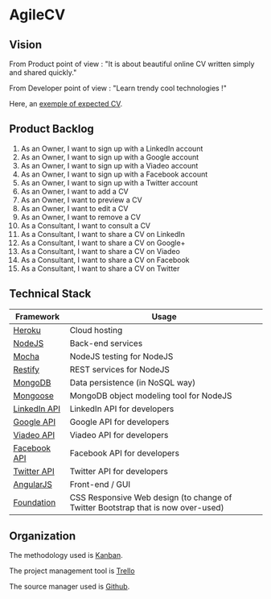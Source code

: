 AgileCV
=======

Vision
------
From Product point of view : "It is about beautiful online CV written simply and shared quickly."

From Developer point of view : "Learn trendy cool technologies !"

Here, an <a href="http://agile-spirit.fr/cv/">exemple of expected CV</a>.

Product Backlog
---------------
<ol>
  <li>As an Owner, I want to sign up with a LinkedIn account</li>
  <li>As an Owner, I want to sign up with a Google account</li>
  <li>As an Owner, I want to sign up with a Viadeo account</li>
  <li>As an Owner, I want to sign up with a Facebook account</li>
  <li>As an Owner, I want to sign up with a Twitter account</li>
  <li>As an Owner, I want to add a CV</li>
  <li>As an Owner, I want to preview a CV</li>
  <li>As an Owner, I want to edit a CV</li>
  <li>As an Owner, I want to remove a CV</li>
  <li>As a Consultant, I want to consult a CV</li>
  <li>As a Consultant, I want to share a CV on LinkedIn</li>
  <li>As a Consultant, I want to share a CV on Google+</li>
  <li>As a Consultant, I want to share a CV on Viadeo</li>
  <li>As a Consultant, I want to share a CV on Facebook</li>
  <li>As a Consultant, I want to share a CV on Twitter</li>
</ol>

Technical Stack
---------------
<table>
  <thead>
    <tr>
      <th>Framework</th>
      <th>Usage</th>
    </tr>
  </thead>
  <tbody>
    <tr>
      <td><a href="https://www.heroku.com/">Heroku</a></td>
      <td>Cloud hosting</td>
    </tr>
    <tr>
      <td><a href="http://nodejs.org/">NodeJS</a></td>
      <td>Back-end services</td>
    </tr>
    <tr>
      <td><a href="http://visionmedia.github.io/mocha/">Mocha</a></td>
      <td>NodeJS testing for NodeJS</td>
    </tr>
    <tr>
      <td><a href="http://mcavage.me/node-restify/">Restify</a></td>
      <td>REST services for NodeJS</td>
    </tr>
    <tr>
      <td><a href="http://www.mongodb.org">MongoDB</a></td>
      <td>Data persistence (in NoSQL way)</td>
    </tr>
    <tr>
      <td><a href="http://mongoosejs.com">Mongoose</a></td>
      <td>MongoDB object modeling tool for NodeJS</td>
    </tr>
    <tr>
      <td><a href="http://developer.linkedin.com/apis">LinkedIn API</a></td>
      <td>LinkedIn API for developers</td>
    </tr>
    <tr>
      <td><a href="https://developers.google.com/">Google API</a></td>
      <td>Google API for developers</td>
    </tr>
    <tr>
      <td><a href="http://dev.viadeo.com/">Viadeo API</a></td>
      <td>Viadeo API for developers</td>
    </tr>
    <tr>
      <td><a href="http://developers.facebook.com/">Facebook API</a></td>
      <td>Facebook API for developers</td>
    </tr>
    <tr>
      <td><a href="https://dev.twitter.com/">Twitter API</a></td>
      <td>Twitter API for developers</td>
    </tr>
    <tr>
      <td><a href="http://angularjs.org">AngularJS</a></td>
      <td>Front-end / GUI</td>
    </tr>
    <tr>
      <td><a href="http://foundation.zurb.com/">Foundation</a></td>
      <td>CSS Responsive Web design (to change of Twitter Bootstrap that is now over-used)</td>
    </tr>
  </tbody>
</table>

Organization
------------
The methodology used is <a href="http://en.wikipedia.org/wiki/Kanban_(development)">Kanban</a>.

The project management tool is <a href="https://trello.com/board/agilecv/51d89d6e52b8fdbe7c000cd5">Trello</a>

The source manager used is <a href="https://github.com/AgileSpirit/AgileCV/">Github</a>.
